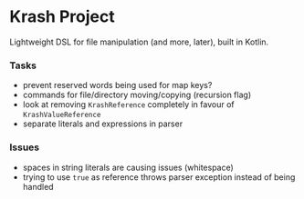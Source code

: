 Krash Project
=============

Lightweight DSL for file manipulation (and more, later), built in Kotlin.

### Tasks

 - prevent reserved words being used for map keys?
 - commands for file/directory moving/copying (recursion flag)
 - look at removing `KrashReference` completely in favour of `KrashValueReference`
 - separate literals and expressions in parser

### Issues

 - spaces in string literals are causing issues (whitespace)
 - trying to use `true` as reference throws parser exception instead of being handled